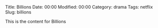 Title: Billions
Date:  00:00
Modified:  00:00
Category: drama
Tags: netflix
Slug: billions

This is the content for Billions